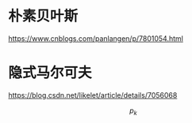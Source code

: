 <script type="text/javascript" async src="https://cdn.mathjax.org/mathjax/latest/MathJax.js?config=TeX-MML-AM_CHTML"> </script>

# 朴素贝叶斯
https://www.cnblogs.com/panlangen/p/7801054.html

# 隐式马尔可夫
https://blog.csdn.net/likelet/article/details/7056068

$$
  p_k
$$

